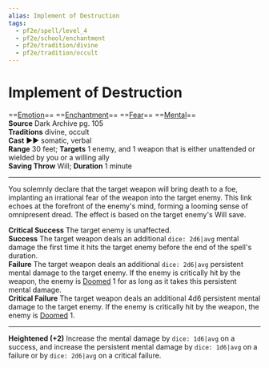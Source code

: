 ```yaml
---
alias: Implement of Destruction
tags:
  - pf2e/spell/level_4
  - pf2e/school/enchantment
  - pf2e/tradition/divine
  - pf2e/tradition/occult
---
```


# Implement of Destruction

==[Emotion](../../../Traits/Emotion.md)== ==[Enchantment](../../../Traits/Enchantment.md)== ==[Fear](../Level%201/Fear.md)== ==[Mental](../../../Traits/Mental.md)==  
__Source__ Dark Archive pg. 105  
**Traditions** divine, occult  
**Cast** ►► somatic, verbal  
**Range** 30 feet; **Targets** 1 enemy, and 1 weapon that is either unattended or wielded by you or a willing ally  
**Saving Throw** Will; **Duration** 1 minute

---

You solemnly declare that the target weapon will bring death to a foe, implanting an irrational fear of the weapon into the target enemy. This link echoes at the forefront of the enemy's mind, forming a looming sense of omnipresent dread. The effect is based on the target enemy's Will save.

**Critical Success** The target enemy is unaffected.  
**Success** The target weapon deals an additional `dice: 2d6|avg` mental damage the first time it hits the target enemy before the end of the spell's duration.  
**Failure** The target weapon deals an additional `dice: 2d6|avg` persistent mental damage to the target enemy. If the enemy is critically hit by the weapon, the enemy is [Doomed](../../../Conditions/Doomed.md) 1 for as long as it takes this persistent mental damage.  
**Critical Failure** The target weapon deals an additional 4d6 persistent mental damage to the target enemy. If the enemy is critically hit by the weapon, the enemy is [Doomed](../../../Conditions/Doomed.md) 1.

<hr>

**Heightened (+2)** Increase the mental damage by `dice: 1d6|avg` on a success, and increase the persistent mental damage by `dice: 1d6|avg` on a failure or by `dice: 2d6|avg` on a critical failure.
